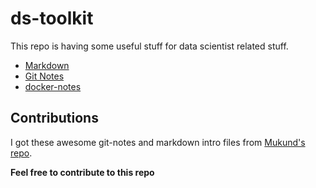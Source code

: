 # ds-toolkit

This repo is having some useful stuff for data scientist related stuff.

- [Markdown](markdown)
- [Git Notes](git-notes)
- [docker-notes](docker-notes)

## Contributions

I got these awesome git-notes and markdown intro files from [Mukund's repo](https://github.com/MukundVarmaT/GIT-notes).

**Feel free to contribute to this repo**